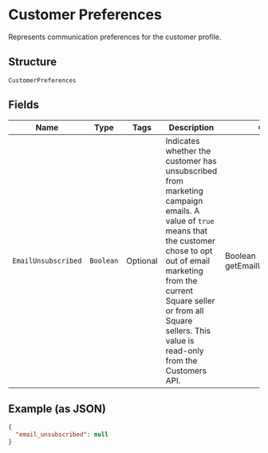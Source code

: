 
# Customer Preferences

Represents communication preferences for the customer profile.

## Structure

`CustomerPreferences`

## Fields

| Name | Type | Tags | Description | Getter |
|  --- | --- | --- | --- | --- |
| `EmailUnsubscribed` | `Boolean` | Optional | Indicates whether the customer has unsubscribed from marketing campaign emails. A value of `true` means that the customer chose to opt out of email marketing from the current Square seller or from all Square sellers. This value is read-only from the Customers API. | Boolean getEmailUnsubscribed() |

## Example (as JSON)

```json
{
  "email_unsubscribed": null
}
```

